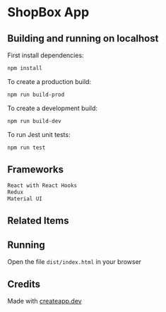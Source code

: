 # ShopBox App

## Building and running on localhost

First install dependencies:

```sh
npm install
```

To create a production build:

```sh
npm run build-prod
```

To create a development build:

```sh
npm run build-dev
```

To run Jest unit tests:

```sh
npm run test
```

## Frameworks

```sh
React with React Hooks
Redux
Material UI
```

## Related Items

## Running

Open the file `dist/index.html` in your browser

## Credits

Made with [createapp.dev](https://createapp.dev/)
